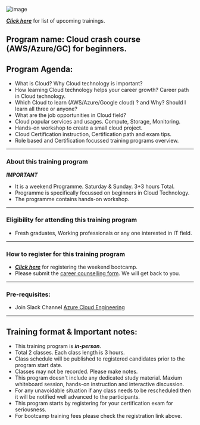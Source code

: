 ![image](https://user-images.githubusercontent.com/62712515/212548238-92365832-fe03-47c7-8c06-701834a67ebf.png)

***[Click here](https://e2esolutionarchitect.eventbrite.com)*** for list of upcoming trainings.

## Program name: Cloud crash course (AWS/Azure/GC) for beginners. 

## Program Agenda:

- What is Cloud? Why Cloud technology is important? 
- How learning Cloud technology helps your career growth? Career path in Cloud technology.
- Which Cloud to learn (AWS/Azure/Google cloud) ? and Why? Should I learn all three or anyone?
- What are the job opportunities in Cloud field?
- Cloud popular services and usages. Compute, Storage, Monitoring.
- Hands-on workshop to create a small cloud project.
- Cloud Certification instruction, Certification path and exam tips.
- Role based and Certification focussed training programs overview.

----------------------------
### About this training program

***IMPORTANT***
- It is a weekend Programme. Saturday & Sunday. 3+3 hours Total.
- Programme is specifically focussed on beginners in Cloud Technology. 
- The programme contains hands-on workshop. 

----------------------------
### Eligibility for attending this training program
- Fresh graduates, Working professionals or any one interested in IT field. 
----------------------------

### How to register for this training program
- ***[Click here](https://e2esolutionarchitect.eventbrite.com)*** for registering the weekend bootcamp.
- Please submit the [career counselling form](https://e2esolutionarchitect.com/career-counselling/). We will get back to you. 
----------------------------

### Pre-requisites: 
- Join Slack Channel [Azure Cloud Engineering](https://talentdevelop-u8d3237.slack.com/archives/C04KCD5HPC1)

----------------------------

## Training format & Important notes:

- This training program is ***in-person***.
- Total 2 classes. Each class length is 3 hours.
- Class schedule will be published to registered candidates prior to the program start date.
- Classes may not be recorded. Please make notes.
- This program doesn't include any dedicated study material. Maxium whiteboard session, hands-on instruction and interactive discussion. 
- For any unavoidable situation if any class needs to be rescheduled then it will be notified well advanced to the participants. 
- This program starts by registering for your certification exam for seriousness. 
- For bootcamp training fees please check the registration link above.   


